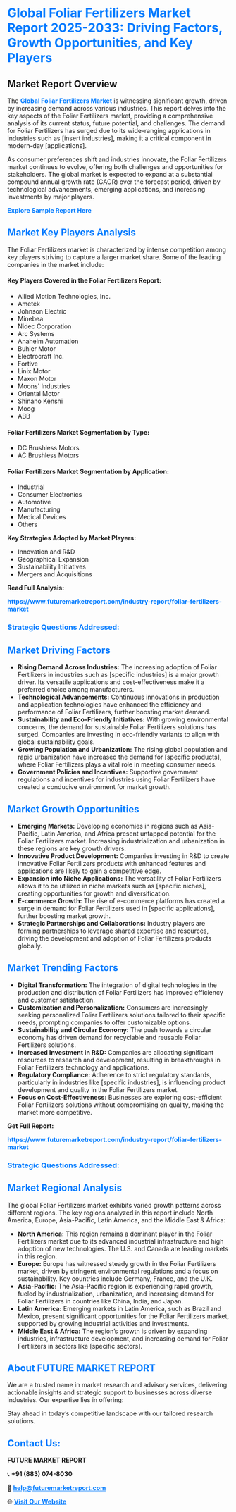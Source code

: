 <h1 style="color: #007BFF;">Global Foliar Fertilizers Market Report 2025-2033: Driving Factors, Growth Opportunities, and Key Players</h1>

<section id="overview">
<h2>Market Report Overview</h2>
<p>The <a href="https://www.futuremarketreport.com/industry-report/foliar-fertilizers-market" style="color: #007BFF; text-decoration: none;"><strong>Global Foliar Fertilizers Market</strong></a> is witnessing significant growth, driven by increasing demand across various industries. This report delves into the key aspects of the Foliar Fertilizers market, providing a comprehensive analysis of its current status, future potential, and challenges. The demand for Foliar Fertilizers has surged due to its wide-ranging applications in industries such as [insert industries], making it a critical component in modern-day [applications].</p>
<p>As consumer preferences shift and industries innovate, the Foliar Fertilizers market continues to evolve, offering both challenges and opportunities for stakeholders. The global market is expected to expand at a substantial compound annual growth rate (CAGR) over the forecast period, driven by technological advancements, emerging applications, and increasing investments by major players.</p>
</section>

<section id="overview">
<p><a href="https://www.futuremarketreport.com/request-sample/reportId=32840" style="color: #007BFF; text-decoration: none;"><strong>Explore Sample Report Here</strong></a></p>
</section>

<section id="key-players">
<h2 style="color: #007BFF;">Market Key Players Analysis</h2>
<p>The Foliar Fertilizers market is characterized by intense competition among key players striving to capture a larger market share. Some of the leading companies in the market include:</p>
<h4>Key Players Covered in the Foliar Fertilizers Report:</h4>
<ul><li>Allied Motion Technologies, Inc.</li><li>Ametek</li><li>Johnson Electric</li><li>Minebea</li><li>Nidec Corporation</li><li>Arc Systems</li><li>Anaheim Automation</li><li>Buhler Motor</li><li>Electrocraft Inc.</li><li>Fortive</li><li>Linix Motor</li><li>Maxon Motor</li><li>Moons&#039; Industries</li><li>Oriental Motor</li><li>Shinano Kenshi</li><li>Moog</li><li>ABB</li></ul>
<h4>Foliar Fertilizers Market Segmentation by Type:</h4>
<ul><li>DC Brushless Motors</li><li>AC Brushless Motors</li></ul>

<h4>Foliar Fertilizers Market Segmentation by Application:</h4>
<ul><li>Industrial</li><li>Consumer Electronics</li><li>Automotive</li><li>Manufacturing</li><li>Medical Devices</li><li>Others</li></ul>
<p><strong>Key Strategies Adopted by Market Players:</strong></p>
<ul>
<li>Innovation and R&D</li>
<li>Geographical Expansion</li>
<li>Sustainability Initiatives</li>
<li>Mergers and Acquisitions</li>
</ul>
</section>

<section>
<p><strong>Read Full Analysis: </strong></p><a href="https://www.futuremarketreport.com/industry-report/foliar-fertilizers-market" style="color: #007BFF; text-decoration: none;"><strong>https://www.futuremarketreport.com/industry-report/foliar-fertilizers-market</strong></a>
<h3 style="color: #007BFF;">Strategic Questions Addressed:</h3>
</section>

<section id="driving-factors">
<h2 style="color: #007BFF;">Market Driving Factors</h2>
<ul>
<li><strong>Rising Demand Across Industries:</strong> The increasing adoption of Foliar Fertilizers in industries such as [specific industries] is a major growth driver. Its versatile applications and cost-effectiveness make it a preferred choice among manufacturers.</li>
<li><strong>Technological Advancements:</strong> Continuous innovations in production and application technologies have enhanced the efficiency and performance of Foliar Fertilizers, further boosting market demand.</li>
<li><strong>Sustainability and Eco-Friendly Initiatives:</strong> With growing environmental concerns, the demand for sustainable Foliar Fertilizers solutions has surged. Companies are investing in eco-friendly variants to align with global sustainability goals.</li>
<li><strong>Growing Population and Urbanization:</strong> The rising global population and rapid urbanization have increased the demand for [specific products], where Foliar Fertilizers plays a vital role in meeting consumer needs.</li>
<li><strong>Government Policies and Incentives:</strong> Supportive government regulations and incentives for industries using Foliar Fertilizers have created a conducive environment for market growth.</li>
</ul>
</section>

<section id="growth-opportunities">
<h2 style="color: #007BFF;">Market Growth Opportunities</h2>
<ul>
<li><strong>Emerging Markets:</strong> Developing economies in regions such as Asia-Pacific, Latin America, and Africa present untapped potential for the Foliar Fertilizers market. Increasing industrialization and urbanization in these regions are key growth drivers.</li>
<li><strong>Innovative Product Development:</strong> Companies investing in R&D to create innovative Foliar Fertilizers products with enhanced features and applications are likely to gain a competitive edge.</li>
<li><strong>Expansion into Niche Applications:</strong> The versatility of Foliar Fertilizers allows it to be utilized in niche markets such as [specific niches], creating opportunities for growth and diversification.</li>
<li><strong>E-commerce Growth:</strong> The rise of e-commerce platforms has created a surge in demand for Foliar Fertilizers used in [specific applications], further boosting market growth.</li>
<li><strong>Strategic Partnerships and Collaborations:</strong> Industry players are forming partnerships to leverage shared expertise and resources, driving the development and adoption of Foliar Fertilizers products globally.</li>
</ul>
</section>

<section id="trending-factors">
<h2 style="color: #007BFF;">Market Trending Factors</h2>
<ul>
<li><strong>Digital Transformation:</strong> The integration of digital technologies in the production and distribution of Foliar Fertilizers has improved efficiency and customer satisfaction.</li>
<li><strong>Customization and Personalization:</strong> Consumers are increasingly seeking personalized Foliar Fertilizers solutions tailored to their specific needs, prompting companies to offer customizable options.</li>
<li><strong>Sustainability and Circular Economy:</strong> The push towards a circular economy has driven demand for recyclable and reusable Foliar Fertilizers solutions.</li>
<li><strong>Increased Investment in R&D:</strong> Companies are allocating significant resources to research and development, resulting in breakthroughs in Foliar Fertilizers technology and applications.</li>
<li><strong>Regulatory Compliance:</strong> Adherence to strict regulatory standards, particularly in industries like [specific industries], is influencing product development and quality in the Foliar Fertilizers market.</li>
<li><strong>Focus on Cost-Effectiveness:</strong> Businesses are exploring cost-efficient Foliar Fertilizers solutions without compromising on quality, making the market more competitive.</li>
</ul>
</section>

<section>
<p><strong>Get Full Report: </strong></p><a href="https://www.futuremarketreport.com/industry-report/foliar-fertilizers-market" style="color: #007BFF; text-decoration: none;"><strong>https://www.futuremarketreport.com/industry-report/foliar-fertilizers-market</strong></a>
<h3 style="color: #007BFF;">Strategic Questions Addressed:</h3>
</section>


<section id="regional-analysis">
<h2 style="color: #007BFF;">Market Regional Analysis</h2>
<p>The global Foliar Fertilizers market exhibits varied growth patterns across different regions. The key regions analyzed in this report include North America, Europe, Asia-Pacific, Latin America, and the Middle East & Africa:</p>
<ul>
<li><strong>North America:</strong> This region remains a dominant player in the Foliar Fertilizers market due to its advanced industrial infrastructure and high adoption of new technologies. The U.S. and Canada are leading markets in this region.</li>
<li><strong>Europe:</strong> Europe has witnessed steady growth in the Foliar Fertilizers market, driven by stringent environmental regulations and a focus on sustainability. Key countries include Germany, France, and the U.K.</li>
<li><strong>Asia-Pacific:</strong> The Asia-Pacific region is experiencing rapid growth, fueled by industrialization, urbanization, and increasing demand for Foliar Fertilizers in countries like China, India, and Japan.</li>
<li><strong>Latin America:</strong> Emerging markets in Latin America, such as Brazil and Mexico, present significant opportunities for the Foliar Fertilizers market, supported by growing industrial activities and investments.</li>
<li><strong>Middle East & Africa:</strong> The region’s growth is driven by expanding industries, infrastructure development, and increasing demand for Foliar Fertilizers in sectors like [specific sectors].</li>
</ul>
</section>

<footer>
<h2 style="color: #007BFF;">About FUTURE MARKET REPORT</h2>
<p>We are a trusted name in market research and advisory services, delivering actionable insights and strategic support to businesses across diverse industries. Our expertise lies in offering:</p>

<p>Stay ahead in today’s competitive landscape with our tailored research solutions.</p>

<h2 style="color: #007BFF;">Contact Us:</h2>
<p><strong>FUTURE MARKET REPORT</strong></p>
<p>📞 <strong>+91 (883) 074-8030</strong></p>
<p>📧 <strong><a href="mailto:help@futuremarketreport.com" style="color: #007BFF;">help@futuremarketreport.com</a></strong></p>
<p>🌐 <strong><a href="https://www.futuremarketreport.com/" style="color: #007BFF;">Visit Our Website</a></strong></p>
</footer>